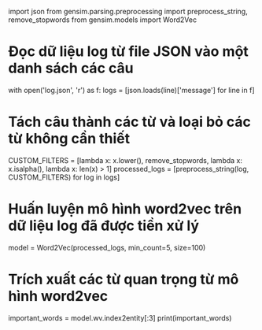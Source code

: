 import json
from gensim.parsing.preprocessing import preprocess_string, remove_stopwords
from gensim.models import Word2Vec

# Đọc dữ liệu log từ file JSON vào một danh sách các câu
with open('log.json', 'r') as f:
    logs = [json.loads(line)['message'] for line in f]

# Tách câu thành các từ và loại bỏ các từ không cần thiết
CUSTOM_FILTERS = [lambda x: x.lower(), remove_stopwords, lambda x: x.isalpha(), lambda x: len(x) > 1]
processed_logs = [preprocess_string(log, CUSTOM_FILTERS) for log in logs]

# Huấn luyện mô hình word2vec trên dữ liệu log đã được tiền xử lý
model = Word2Vec(processed_logs, min_count=5, size=100)

# Trích xuất các từ quan trọng từ mô hình word2vec
important_words = model.wv.index2entity[:3]
print(important_words)
